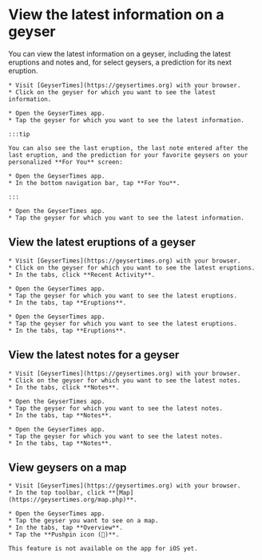 # View the latest information on a geyser

You can view the latest information on a geyser, including the latest eruptions and notes and, for select geysers, a prediction for its next eruption.

<Tabs groupId="os">
  <TabItem value="web" label="Website">

    * Visit [GeyserTimes](https://geysertimes.org) with your browser.
    * Click on the geyser for which you want to see the latest information.

  </TabItem>
  <TabItem value="android" label="Android">

    * Open the GeyserTimes app.
    * Tap the geyser for which you want to see the latest information. 

    :::tip

    You can also see the last eruption, the last note entered after the last eruption, and the prediction for your favorite geysers on your personalized **For You** screen:

    * Open the GeyserTimes app.
    * In the bottom navigation bar, tap **For You**. 

    :::

  </TabItem>
  <TabItem value="iOS" label="iOS">

    * Open the GeyserTimes app.
    * Tap the geyser for which you want to see the latest information.

  </TabItem>
</Tabs>

## View the latest eruptions of a geyser

<Tabs groupId="os">
  <TabItem value="web" label="Website">

    * Visit [GeyserTimes](https://geysertimes.org) with your browser.
    * Click on the geyser for which you want to see the latest eruptions.
    * In the tabs, click **Recent Activity**.

  </TabItem>
  <TabItem value="android" label="Android">

    * Open the GeyserTimes app.
    * Tap the geyser for which you want to see the latest eruptions. 
    * In the tabs, tap **Eruptions**.

  </TabItem>
  <TabItem value="iOS" label="iOS">

    * Open the GeyserTimes app.
    * Tap the geyser for which you want to see the latest eruptions.
    * In the tabs, tap **Eruptions**.

  </TabItem>
</Tabs>

## View the latest notes for a geyser

<Tabs groupId="os">
  <TabItem value="web" label="Website">

    * Visit [GeyserTimes](https://geysertimes.org) with your browser.
    * Click on the geyser for which you want to see the latest notes.
    * In the tabs, click **Notes**.

  </TabItem>
  <TabItem value="android" label="Android">

    * Open the GeyserTimes app.
    * Tap the geyser for which you want to see the latest notes. 
    * In the tabs, tap **Notes**.

  </TabItem>
  <TabItem value="iOS" label="iOS">

    * Open the GeyserTimes app.
    * Tap the geyser for which you want to see the latest notes.
    * In the tabs, tap **Notes**.

  </TabItem>
</Tabs>

## View geysers on a map
<Tabs groupId="os">
  <TabItem value="web" label="Website">

    * Visit [GeyserTimes](https://geysertimes.org) with your browser.
    * In the top toolbar, click **[Map](https://geysertimes.org/map.php)**.

  </TabItem>
  <TabItem value="android" label="Android">

    * Open the GeyserTimes app.
    * Tap the geyser you want to see on a map. 
    * In the tabs, tap **Overview**.
    * Tap the **Pushpin icon (📍)**.

  </TabItem>
  <TabItem value="iOS" label="iOS">

    This feature is not available on the app for iOS yet.

  </TabItem>
</Tabs>